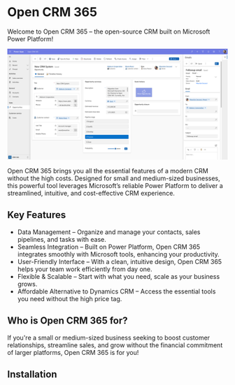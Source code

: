 # Open CRM 365

Welcome to Open CRM 365 – the open-source CRM built on Microsoft Power Platform! 

![alt](./asset/img1.png)


Open CRM 365 brings you all the essential features of a modern CRM without the high costs. Designed for small and medium-sized businesses, this powerful tool leverages Microsoft’s reliable Power Platform to deliver a streamlined, intuitive, and cost-effective CRM experience.

## Key Features

* Data Management – Organize and manage your contacts, sales pipelines, and tasks with ease.
* Seamless Integration – Built on Power Platform, Open CRM 365 integrates smoothly with Microsoft tools, enhancing your productivity.
* User-Friendly Interface – With a clean, intuitive design, Open CRM 365 helps your team work efficiently from day one.
* Flexible & Scalable – Start with what you need, scale as your business grows.
* Affordable Alternative to Dynamics CRM – Access the essential tools you need without the high price tag.

## Who is Open CRM 365 for?

If you're a small or medium-sized business seeking to boost customer relationships, streamline sales, and grow without the financial commitment of larger platforms, Open CRM 365 is for you!

## Installation

